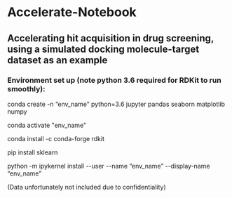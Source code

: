 # Accelerate-Notebook

## Accelerating hit acquisition in drug screening, using a simulated docking molecule-target dataset as an example

### Environment set up (note python 3.6 required for RDKit to run smoothly):

conda create -n “env_name” python=3.6 jupyter pandas seaborn matplotlib numpy

conda activate "env_name"

conda install -c conda-forge rdkit

pip install sklearn

python -m ipykernel install --user --name “env_name” --display-name “env_name”


(Data unfortunately not included due to confidentiality)
